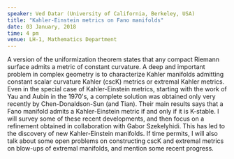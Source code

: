 ```yaml
---
speaker: Ved Datar (University of California, Berkeley, USA)
title: "Kahler-Einstein metrics on Fano manifolds"
date: 03 January, 2018
time: 4 pm
venue: LH-1, Mathematics Department
---
```


A version of the uniformization theorem states that any compact Riemann surface admits a metric of constant curvature. A deep and important problem in complex geometry is to characterize Kahler manifolds admitting constant scalar curvature Kahler (cscK) metrics or extremal Kahler metrics. Even in the special case of Kahler-Einstein metrics, starting with the work of Yau and Aubin in the 1970's, a complete solution was obtained only very recently by Chen-Donaldson-Sun (and Tian). Their main results says that a Fano manifold admits a Kahler-Einstein metric if and only if it is K-stable. I will survey some of these recent developments, and then focus on a refinement obtained in collaboration with Gabor Szekelyhidi. This has led to the discovery of new Kahler-Einstein manifolds. If time permits, I will also talk about some open problems on constructing cscK and extremal metrics on blow-ups of extremal manifolds, and mention some recent progress.
